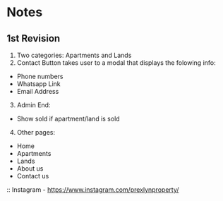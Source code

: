 # Notes

## 1st Revision
1. Two categories: Apartments and Lands
2. Contact Button takes user to a modal that displays the folowing info:
- Phone numbers
- Whatsapp Link
- Email Address
3. Admin End: 
- Show sold if apartment/land is sold
4. Other pages:
- Home
- Apartments
- Lands
- About us
- Contact us

:: Instagram - https://www.instagram.com/prexlynproperty/